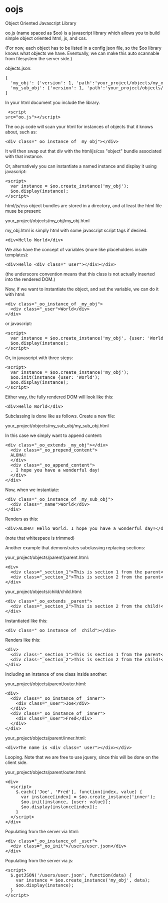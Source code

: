 oojs
====

Object Oriented Javascript Library

oo.js (name spaced as $oo) is a javascript library which allows you to build simple object oriented html, js, and css.

(For now, each object has to be listed in a config json file, so the $oo library knows what objects we have. Eventually, we can make this auto scannable from filesystem the server side.)

objects.json:
<pre>
{
  'my_obj': {'version': 1, 'path':'your_project/objects/my_obj'},
  'my_sub_obj': {'version': 1, 'path':'your_project/objects/my_sub_obj'}
}
</pre>

In your html document you include the library.<pre>
&lt;script src="oo.js">&lt;/script>
</pre>

The oo.js code will scan your html for instances of objects that it knows about, such as:
<pre>
&lt;div class="_oo_instance_of _my_obj">&lt;/div>
</pre>

It will then swap out that div with the html/js/css "object" bundle associated with that instance.

Or, alternatively you can instantiate a named instance and display it using javascript:

<pre>
&lt;script>
  var instance = $oo.create_instance('my_obj');
  $oo.display(instance);
&lt;/script>
</pre>

html/js/css object bundles are stored in a directory, and at least the html file muse be present:

your_project/objects/my_obj/my_obj.html

my_obj.html is simply html with some javascript script tags if desired.

<pre>
&lt;div>Hello World&lt;/div>
</pre>

We also have the concept of variables (more like placeholders inside templates):

<pre>
&lt;div>Hello &lt;div class="_user">&lt;/div>&lt;/div>
</pre>

(the underscore convention means that this class is not actually inserted into the rendered DOM.)

Now, if we want to instantiate the object, and set the variable, we can do it with html:

<pre>
&lt;div class="_oo_instance_of _my_obj">
  &lt;div class="_user">World&lt;/div>
&lt;/div>
</pre>

or javascript:

<pre>
&lt;script>
  var instance = $oo.create_instance('my_obj', {user: 'World'});
  $oo.display(instance);
&lt;/script>
</pre>

Or, in javascript with three steps:

<pre>
&lt;script>
  var instance = $oo.create_instance('my_obj');
  $oo.init(instance {user: 'World');
  $oo.display(instance);
&lt;/script>
</pre>

Either way, the fully rendered DOM will look like this:

<pre>
&lt;div>Hello World&lt;/div>
</pre>

Subclassing is done like as follows. Create a new file:

your_project/objects/my_sub_obj/my_sub_obj.html

In this case we simply want to append content:

<pre>
&lt;div class="_oo_extends _my_obj">&lt;/div>
  &lt;div class="_oo_prepend_content">
  ALOHA!&nbsp;
  &lt;/div>
  &lt;div class="_oo_append_content">
  . I hope you have a wonderful day!
  &lt;/div>
&lt;/div>
</pre>

Now, when we instantiate:

<pre>
&lt;div class="_oo_instance_of _my_sub_obj">
  &lt;div class="_name">World&lt;/div>
&lt;/div>
</pre>

Renders as this:

<pre>
&lt;div>ALOHA! Hello World. I hope you have a wonderful day!&lt;/div>
</pre>

(note that whitespace is trimmed)

Another example that demonstrates subclassing replacing sections:

your_project/objects/parent/parent.html:

<pre>
&lt;div>
  &lt;div class="_section_1">This is section 1 from the parent&lt;/div>
  &lt;div class="_section_2">This is section 2 from the parent&lt;/div>
&lt;/div>
</pre>

your_project/objects/child/child.html:

<pre>
&lt;div class="_oo_extends _parent">
  &lt;div class="_section_2">This is section 2 from the child!&lt;/div>
&lt;/div>
</pre>

Instantiated like this:

<pre>
&lt;div class="_oo_instance_of _child">&lt;/div>
</pre>

Renders like this:

<pre>
&lt;div>
  &lt;div class="_section_1">This is section 1 from the parent&lt;/div>
  &lt;div class="_section_2">This is section 2 from the child!&lt;/div>
&lt;/div>
</pre>

Including an instance of one class inside another:

your_project/objects/parent/outer.html:

<pre>
&lt;div>
  &lt;div class="_oo_instance_of _inner">
    &lt;div class="_user">Joe&lt;/div>
  &lt;/div>
  &lt;div class="_oo_instance_of _inner">
    &lt;div class="_user">Fred&lt;/div>
  &lt;/div>
&lt;/div>
</pre>

your_project/objects/parent/inner.html:

<pre>
&lt;div>The name is &lt;div class="_user">&lt;/div>&lt;/div> 
</pre>

Looping. Note that we are free to use jquery, since this will be done on the client side.

your_project/objects/parent/outer.html:

<pre>
&lt;div>
  &lt;script>
    $.each(['Joe', 'Fred'], function(index, value) {
      var instance[index] = $oo.create_instance('inner');
      $oo.init(instance, {user: value});
      $oo.display(instance[index]);
    }
  &lt;/script>
&lt;/div>
</pre>

Populating from the server via html:

<pre>
&lt;div class="_oo_instance_of _user">
  &lt;div class="_oo_init">/users/user.json&lt;/div>
&lt;/div>
</pre>

Populating from the server via js:

<pre>
&lt;script>
  $.getJSON('/users/user.json', function(data) {
    var instance = $oo.create_instance('my_obj', data);
    $oo.display(instance);  
  }
&lt;/script>
</pre>

